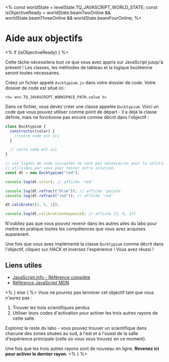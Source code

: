 <%
const worldState = levelState.TQ_JAVASCRIPT_WORLD_STATE;
const isObjectiveReady = worldState.beamTwoOnline &&
worldState.beamThreeOnline &&
worldState.beamFourOnline;
%>

# Aide aux objectifs

<%
if (isObjectiveReady) {
%>

Cette tâche nécessitera tout ce que vous avez appris sur JavaScript jusqu'à présent ! Les classes, les méthodes de tableau et la logique booléenne seront toutes nécessaires.

Créez un fichier appelé `ducktypium.js` dans votre dossier de code. Votre dossier de code est situé ici :

`<%= env.TQ_JAVASCRIPT_WORKSPACE_PATH.value %>`

Dans ce fichier, vous devez créer une classe appelée `Ducktypium`. Voici un code que vous pouvez utiliser comme point de départ - il a déjà la classe définie, mais ne fonctionne pas encore comme décrit dans l'objectif :

```js
class Ducktypium {
  constructor(color) {
    //votre code est ici
  }

  // votre code est ici
}

// Les lignes de code suivantes ne sont pas nécessaires pour la solution, mais peuvent être
// utilisées par vous pour tester votre solution.
const dt = new Ducktypium("red");

console.log(dt.color); // affiche 'red'

console.log(dt.refract("blue")); // affiche 'purple'
console.log(dt.refract("red")); // affiche 'red'

dt.calibrate([3, 5, 1]);

console.log(dt.calibrationSequence); // affiche [3, 9, 15]
```

N'oubliez pas que vous pouvez revenir dans les autres ailes du labo pour mettre en pratique toutes les compétences que vous avez acquises auparavant.

Une fois que vous avez implémenté la classe `Ducktypium` comme décrit dans l'objectif, cliquez sur _HACK_ et inversez l'expérience ! Vous avez réussi !

## Liens utiles

- [JavaScript.info - Référence complète](https://fr.javascript.info/)
- [Référence JavaScript MDN](https://developer.mozilla.org/fr/docs/Web/JavaScript/Guide/Introduction)

<% } else { %>
Vous ne pourrez pas terminer cet objectif tant que vous n'aurez pas :

1. Trouver les trois scientifiques perdus
1. Utiliser leurs codes d'activation pour activer les trois autres rayons de cette salle.

Explorez le reste du labo - vous pouvez trouver un scientifique dans chacune des zones situées au sud, à l'est et à l'ouest de la salle d'expérience principale (celle où vous vous trouvez en ce moment).

Une fois que les trois autres rayons sont de nouveau en ligne, **Revenez ici pour activer le dernier rayon**.
<% } %>
